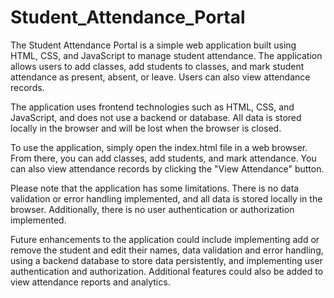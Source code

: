 # Student_Attendance_Portal


The Student Attendance Portal is a simple web application built using HTML, CSS, and JavaScript to manage student attendance. The application allows users to add classes, add students to classes, and mark student attendance as present, absent, or leave. Users can also view attendance records.

The application uses frontend technologies such as HTML, CSS, and JavaScript, and does not use a backend or database. All data is stored locally in the browser and will be lost when the browser is closed.

To use the application, simply open the index.html file in a web browser. From there, you can add classes, add students, and mark attendance. You can also view attendance records by clicking the "View Attendance" button.

Please note that the application has some limitations. There is no data validation or error handling implemented, and all data is stored locally in the browser. Additionally, there is no user authentication or authorization implemented.

Future enhancements to the application could include implementing add or remove the student and edit their names,  data validation and error handling, using a backend database to store data persistently, and implementing user authentication and authorization. Additional features could also be added to view attendance reports and analytics.
